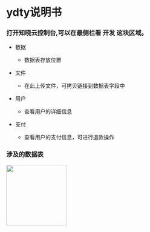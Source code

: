 # ydty说明书    
### 打开知晓云控制台,可以在最侧栏看 开发 这块区域。   
* 数据
    - 数据表存放位置
* 文件
    - 在此上传文件，可拷贝链接到数据表字段中    
    
* 用户
    - 查看用户的详细信息
* 支付
    - 查看用户的支付信息，可进行退款操作
    
### 涉及的数据表   
<img src="{{site.url}}/images/canvas-shadow.png" style="width: 160px; height: 160px;" />
